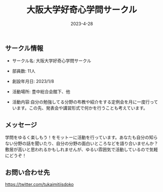 ﻿---
title: '大阪大学好奇心学問サークル'
excerpt: ''
date: '2023-4-28'


ogImage:
  url: '/assets/019/icon.png'
tags:
  - 'サークル'
  
---

## サークル情報
- サークル名: 大阪大学好奇心学問サークル
- 部員数: 11人
- 創設年月日: 2023/1/8
- 活動場所: 豊中総合会館下、他

- 活動内容:自分の勉強してる分野の布教や紹介をする定例会を月に一度行っています。この先、発表会や講習形式で何かを行うことも考えています。

## メッセージ
学問をゆるく楽しもう！をモットーに活動を行っています。あなたも自分の知らない分野の話を聞いたり、自分の分野の面白いところなどを語り合いませんか？敷居が高いと思われるかもしれませんが、ゆるい雰囲気で活動しているので気軽にどうぞ！

## お問い合わせ先
https://twitter.com/tukaimitiisdoko  

